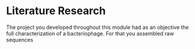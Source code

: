 # Literature Research

The project you developed throughout this module had as an objective the full characterization of a bacteriophage. For that you assembled raw sequences
